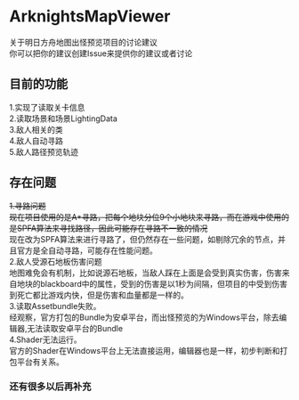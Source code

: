 # ArknightsMapViewer
关于明日方舟地图出怪预览项目的讨论建议  
你可以把你的建议创建Issue来提供你的建议或者讨论
## 目前的功能
1.实现了读取关卡信息  
2.读取场景和场景LightingData  
3.敌人相关的类  
4.敌人自动寻路  
5.敌人路径预览轨迹
## 存在问题
~~1.寻路问题~~  
~~现在项目使用的是A*寻路，把每个地块分位9个小地块来寻路，而在游戏中使用的是SPFA算法来寻找路径，因此可能存在寻路不一致的情况~~  
现在改为SPFA算法来进行寻路了，但仍然存在一些问题，如剔除冗余的节点，并且官方是全自动寻路，可能存在性能问题。  
2.敌人受源石地板伤害问题  
地图难免会有机制，比如说源石地板，当敌人踩在上面是会受到真实伤害，伤害来自地块的blackboard中的属性，受到的伤害是以1秒为间隔，但项目的中受到伤害到死亡都比游戏内快，但是伤害和血量都是一样的。  
3.读取Assetbundle失败。  
经观察，官方打包的Bundle为安卓平台，而出怪预览的为Windows平台，除去编辑器,无法读取安卓平台的Bundle  
4.Shader无法运行。  
官方的Shader在Windows平台上无法直接运用，编辑器也是一样，初步判断和打包平台有关系。
### 还有很多以后再补充
